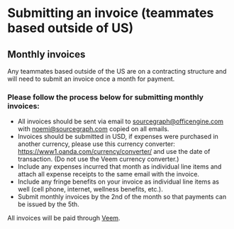 # Submitting an invoice (teammates based outside of US)

## Monthly invoices

Any teammates based outside of the US are on a contracting structure and will need to submit an invoice once a month for payment. 

### Please follow the process below for submitting monthly invoices:

- All invoices should be sent via email to sourcegraph@officengine.com with noemi@sourcegraph.com copied on all emails.
- Invoices should be submitted in USD, if expenses were purchased in another currency, please use this currency converter: https://www1.oanda.com/currency/converter/ and use the date of transaction. (Do not use the Veem currency converter.)
- Include any expenses incurred that month as individual line items and attach all expense receipts to the same email with the invoice. 
- Include any fringe benefits on your invoice as individual line items as well (cell phone, internet, wellness benefits, etc.).
- Submit monthly invoices by the 2nd of the month so that payments can be issued by the 5th.

All invoices will be paid through [Veem](https://www.veem.com/).
